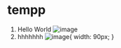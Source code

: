 # tempp
1. Hello World ![image](https://user-images.githubusercontent.com/97437109/172594598-949b1ca1-5c8d-4197-a9e4-e12c683f5787.png)
2. hhhhhhh ![image](https://user-images.githubusercontent.com/97437109/172595010-5127e7e5-3358-4a9c-afc4-3126878345d7.png){ width: 90px; }


